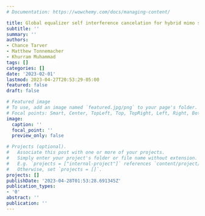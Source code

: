 ```yaml
---
# Documentation: https://wowchemy.com/docs/managing-content/

title: Global equalizer self interference cancelation for hybrid mimo systems
subtitle: ''
summary: ''
authors:
- Chance Tarver
- Matthew Tonnemacher
- Khurram Muhammad
tags: []
categories: []
date: '2023-02-01'
lastmod: 2023-04-27T20:53:29-05:00
featured: false
draft: false

# Featured image
# To use, add an image named `featured.jpg/png` to your page's folder.
# Focal points: Smart, Center, TopLeft, Top, TopRight, Left, Right, BottomLeft, Bottom, BottomRight.
image:
  caption: ''
  focal_point: ''
  preview_only: false

# Projects (optional).
#   Associate this post with one or more of your projects.
#   Simply enter your project's folder or file name without extension.
#   E.g. `projects = ["internal-project"]` references `content/project/deep-learning/index.md`.
#   Otherwise, set `projects = []`.
projects: []
publishDate: '2023-04-28T01:53:28.691345Z'
publication_types:
- '0'
abstract: ''
publication: ''
---
```

